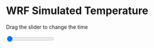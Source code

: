 <h1>WRF Simulated Temperature</h1>
<p>Drag the slider to change the time</p>

<div class="slidecontainer">
<input oninput='setImage(this)' class="slider" type="range" min="0" max="9" value="0" step="1" />
<img id='img'/>
</div>

<script>
var img = document.getElementById('img');
var img_array = ['/assets/images/wrf/t_wrfout_d01_2020-03-21_12:00:00.png',
'/assets/images/wrf/t_wrfout_d01_2020-03-21_13:00:00.png',
'/assets/images/wrf/t_wrfout_d01_2020-03-21_14:00:00.png',
'/assets/images/wrf/t_wrfout_d01_2020-03-21_15:00:00.png',
'/assets/images/wrf/t_wrfout_d01_2020-03-21_16:00:00.png',
'/assets/images/wrf/t_wrfout_d01_2020-03-21_17:00:00.png',
'/assets/images/wrf/t_wrfout_d01_2020-03-21_18:00:00.png',
'/assets/images/wrf/t_wrfout_d01_2020-03-21_19:00:00.png',
'/assets/images/wrf/t_wrfout_d01_2020-03-21_20:00:00.png',];
function setImage(obj)
{
        var value = obj.value;
        img.src = img_array[value];

}
</script>
